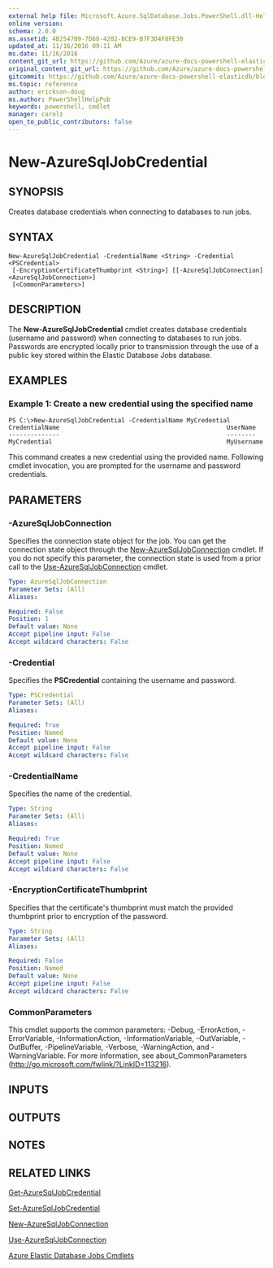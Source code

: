 ```yaml
---
external help file: Microsoft.Azure.SqlDatabase.Jobs.PowerShell.dll-Help.xml
online version:
schema: 2.0.0
ms.assetid: 4B254709-7D68-4202-8CE9-B7F3D4F8FE30
updated_at: 11/16/2016 09:11 AM
ms.date: 11/16/2016
content_git_url: https://github.com/Azure/azure-docs-powershell-elasticdb/blob/master/ElasticDB/ElasticDatabaseJobs/v0.8.33/New-AzureSqlJobCredential.md
original_content_git_url: https://github.com/Azure/azure-docs-powershell-elasticdb/blob/master/ElasticDB/ElasticDatabaseJobs/v0.8.33/New-AzureSqlJobCredential.md
gitcommit: https://github.com/Azure/azure-docs-powershell-elasticdb/blob/b6a4e720f68675b3b0e9f6aa6be6e55d3ebdc390
ms.topic: reference
author: erickson-doug
ms.author: PowerShellHelpPub
keywords: powershell, cmdlet
manager: carolz
open_to_public_contributors: false
---
```


# New-AzureSqlJobCredential

## SYNOPSIS
Creates database credentials when connecting to databases to run jobs.

## SYNTAX

```
New-AzureSqlJobCredential -CredentialName <String> -Credential <PSCredential>
 [-EncryptionCertificateThumbprint <String>] [[-AzureSqlJobConnection] <AzureSqlJobConnection>]
 [<CommonParameters>]
```

## DESCRIPTION
The **New-AzureSqlJobCredential** cmdlet creates database credentials (username and password) when connecting to databases to run jobs.
Passwords are encrypted locally prior to transmission through the use of a public key stored within the Elastic Database Jobs database.

## EXAMPLES

### Example 1: Create a new credential using the specified name
```
PS C:\>New-AzureSqlJobCredential -CredentialName MyCredential
CredentialName                                              UserName
--------------                                              --------
MyCredential                                                MyUsername
```

This command creates a new credential using the provided name.
Following cmdlet invocation, you are prompted for the username and password credentials.

## PARAMETERS

### -AzureSqlJobConnection
Specifies the connection state object for the job.
You can get the connection state object through the [New-AzureSqlJobConnection](./New-AzureSqlJobConnection.md) cmdlet.
If you do not specify this parameter, the connection state is used from a prior call to the [Use-AzureSqlJobConnection](./Use-AzureSqlJobConnection.md) cmdlet.

```yaml
Type: AzureSqlJobConnection
Parameter Sets: (All)
Aliases:

Required: False
Position: 1
Default value: None
Accept pipeline input: False
Accept wildcard characters: False
```

### -Credential
Specifies the **PSCredential** containing the username and password.

```yaml
Type: PSCredential
Parameter Sets: (All)
Aliases:

Required: True
Position: Named
Default value: None
Accept pipeline input: False
Accept wildcard characters: False
```

### -CredentialName
Specifies the name of the credential.

```yaml
Type: String
Parameter Sets: (All)
Aliases:

Required: True
Position: Named
Default value: None
Accept pipeline input: False
Accept wildcard characters: False
```

### -EncryptionCertificateThumbprint
Specifies that the certificate's thumbprint must match the provided thumbprint prior to encryption of the password.

```yaml
Type: String
Parameter Sets: (All)
Aliases:

Required: False
Position: Named
Default value: None
Accept pipeline input: False
Accept wildcard characters: False
```

### CommonParameters
This cmdlet supports the common parameters: -Debug, -ErrorAction, -ErrorVariable, -InformationAction, -InformationVariable, -OutVariable, -OutBuffer, -PipelineVariable, -Verbose, -WarningAction, and -WarningVariable. For more information, see about_CommonParameters (http://go.microsoft.com/fwlink/?LinkID=113216).

## INPUTS

## OUTPUTS

## NOTES

## RELATED LINKS

[Get-AzureSqlJobCredential](./Get-AzureSqlJobCredential.md)

[Set-AzureSqlJobCredential](./Set-AzureSqlJobCredential.md)

[New-AzureSqlJobConnection](./New-AzureSqlJobConnection.md)

[Use-AzureSqlJobConnection](./Use-AzureSqlJobConnection.md)

[Azure Elastic Database Jobs Cmdlets](./ElasticDatabaseJobs.md)
